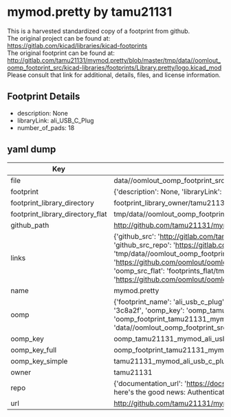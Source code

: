 # mymod.pretty by tamu21131  
This is a harvested standardized copy of a footprint from github.  
The original project can be found at:  
https://gitlab.com/kicad/libraries/kicad-footprints  
The original footprint can be found at:
http://gitlab.com/tamu21131/mymod.pretty/blob/master/tmp/data//oomlout_oomp_footprint_src/kicad-libraries/footprints/Library.pretty/logo.kicad_mod
Please consult that link for additional, details, files, and license information.  
## Footprint Details
* description: None  
* libraryLink: ali_USB_C_Plug  
* number_of_pads: 18  
## yaml dump  
| Key | Value |  
| --- | --- |  
| file | data//oomlout_oomp_footprint_src/mymod.pretty/kicad-libraries/footprints/Library.pretty/ali_USB_C_Plug.kicad_mod |  
| footprint | {'description': None, 'libraryLink': 'ali_USB_C_Plug', 'number_of_pads': 18} |  
| footprint_library_directory | footprint_library_owner/tamu21131_mymod.pretty |  
| footprint_library_directory_flat | tmp/data//oomlout_oomp_footprint_src/footprints_flat/tamu21131_mymod_ali_usb_c_plug/working |  
| github_path | http://github.com/tamu21131/mymod.pretty/blob/master/tmp/data//oomlout_oomp_footprint_src/kicad-libraries/footprints/Library.pretty/ali_USB_C_Plug.kicad_mod |  
| links | {'github_src': 'http://gitlab.com/tamu21131/mymod.pretty/blob/master/tmp/data//oomlout_oomp_footprint_src/kicad-libraries/footprints/Library.pretty/logo.kicad_mod', 'github_src_repo': 'https://gitlab.com/kicad/libraries/kicad-footprints', 'oomp_bot': 'tmp/data//oomlout_oomp_footprint_src/footprints/tamu21131_mymod_ali_usb_c_plug/working', 'oomp_bot_github': 'https://github.com/oomlout/oomlout_oomp_footprint_bot/tree/main/tmp/data//oomlout_oomp_footprint_src/footprints/tamu21131_mymod_ali_usb_c_plug/working', 'oomp_src_flat': 'footprints_flat/tmp/data//oomlout_oomp_footprint_src/footprints_flat/tamu21131_mymod_ali_usb_c_plug/working', 'oomp_src_flat_github': 'https://github.com/oomlout/oomlout_oomp_footprint_src/tree/main/tmp/data//oomlout_oomp_footprint_src/footprints_flat/tamu21131_mymod_ali_usb_c_plug/working'} |  
| name | mymod.pretty |  
| oomp | {'footprint_name': 'ali_usb_c_plug', 'library_name': 'mymod', 'md5': '3c8a2f94e4c619a04dafb8fb20bb7038', 'md5_10': '3c8a2f94e4', 'md5_5': '3c8a2', 'md5_6': '3c8a2f', 'oomp_key': 'oomp_tamu21131_mymod_ali_usb_c_plug', 'oomp_key_extra': 'oomp_footprint_tamu21131_mymod_ali_usb_c_plug', 'oomp_key_full': 'oomp_footprint_tamu21131_mymod_ali_usb_c_plug_3c8a2f', 'oomp_key_simple': 'tamu21131_mymod_ali_usb_c_plug', 'original_filename': 'data//oomlout_oomp_footprint_src/mymod.pretty/kicad-libraries/footprints/Library.pretty/ali_USB_C_Plug.kicad_mod', 'owner_name': 'tamu21131'} |  
| oomp_key | oomp_tamu21131_mymod_ali_usb_c_plug |  
| oomp_key_full | oomp_footprint_tamu21131_mymod_ali_usb_c_plug |  
| oomp_key_simple | tamu21131_mymod_ali_usb_c_plug |  
| owner | tamu21131 |  
| repo | {'documentation_url': 'https://docs.github.com/rest/overview/resources-in-the-rest-api#rate-limiting', 'message': "API rate limit exceeded for 84.66.142.224. (But here's the good news: Authenticated requests get a higher rate limit. Check out the documentation for more details.)"} |  
| url | http://github.com/tamu21131/mymod.pretty |  

